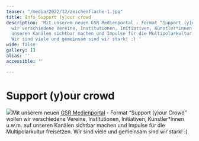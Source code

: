 ```yaml
---
teaser: "/media/2022/12/zeichenflache-1.jpg"
title: Info Support (y)our crowd
description: 'Mit unserem neuen GSR Medienportal - Format “Support (y)our Crowd” wollen
  wir verschiedene Vereine, Institutionen, Initiativen, Künstler*innen u.w.m. auf
  unseren Kanälen sichtbar machen und Impulse für die Multipolarkultur freisetzen.
  Wir sind viele und gemeinsam sind wir stark! :) '
wide: false
gallery: []
alias: ''
accessible: ''

---
```

# Support (y)our crowd

![](/media/2022/12/zeichenflache-1.jpg)Mit unserem neuen [GSR Medienportal](https://www.grenzensindrelativ.de/aktivitaeten/gsr-medienportal/gsr-medienportal) - Format “Support (y)our Crowd” wollen wir verschiedene Vereine, Institutionen, Initiativen, Künstler*innen u.w.m. auf unseren Kanälen sichtbar machen und Impulse für die Multipolarkultur freisetzen. Wir sind viele und gemeinsam sind wir stark! :) 